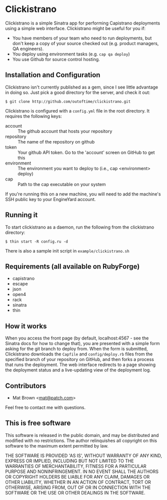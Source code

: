 # Clickistrano

Clickistrano is a simple Sinatra app for performing Capistrano deployments
using a simple web interface. Clickistrano might be useful for you if:

* You have members of your team who need to run deployments, but don't keep a
  copy of your source checked out (e.g. product managers, QA engineers).
* You deploy using environment tasks (e.g. `cap qa deploy`)
* You use Github for source control hosting.

## Installation and Configuration

Clickistrano isn't currently published as a gem, since I see little advantage in
doing so. Just pick a good directory for the server, and check it out:

    $ git clone http://github.com/outoftime/clickistrano.git

Clickistrano is configured with a `config.yml` file in the root directory.
It requires the following keys:

<dt>account</dt>
<dd>The github account that hosts your repository</dd>
<dt>repository</dt>
<dd>The name of the repository on github</dd>
<dt>token</dt>
<dd>Your github API token. Go to the 'account' screen on GitHub to get this</dd>
<dt>environment</dt>
<dd>The environment you want to deploy to (i.e., cap &lt;environment&gt; deploy)</dd>
<dt>cap</dt>
<dd>Path to the cap executable on your system</dd>

If you're running this on a new machine, you will need to add the machine's SSH
public key to your EngineYard account.

## Running it

To start clickistrano as a daemon, run the following from the clickistrano
directory:

    $ thin start -R config.ru -d

There is also a sample init script in `example/clickistrano.sh`

## Requirements (all available on RubyForge)

* capistrano
* escape
* json
* open4
* rack
* sinatra
* thin

## How it works

When you access the front page (by default, localhost:4567 - see the Sinatra
docs for how to change that), you are presented with a simple form asking for
the git branch to deploy from. When the form is submitted, Clickistrano
downloads the `Capfile` and `config/deploy.rb` files
from the specified branch of your repository on GitHub, and then forks a process
that runs the deployment. The web interface redirects to a page showing the
deployment status and a live-updating view of the deployment log.

## Contributors

* Mat Brown &lt;mat@patch.com&gt;

Feel free to contact me with questions.


## This is free software

This software is released in the public domain, and may be distributed and
modified with no restrictions. The author relinquishes all copyright on this
software to the maximum extent permitted by law.

THE SOFTWARE IS PROVIDED 'AS IS', WITHOUT WARRANTY OF ANY KIND,
EXPRESS OR IMPLIED, INCLUDING BUT NOT LIMITED TO THE WARRANTIES OF
MERCHANTABILITY, FITNESS FOR A PARTICULAR PURPOSE AND NONINFRINGEMENT.
IN NO EVENT SHALL THE AUTHORS OR COPYRIGHT HOLDERS BE LIABLE FOR ANY
CLAIM, DAMAGES OR OTHER LIABILITY, WHETHER IN AN ACTION OF CONTRACT,
TORT OR OTHERWISE, ARISING FROM, OUT OF OR IN CONNECTION WITH THE
SOFTWARE OR THE USE OR OTHER DEALINGS IN THE SOFTWARE.
